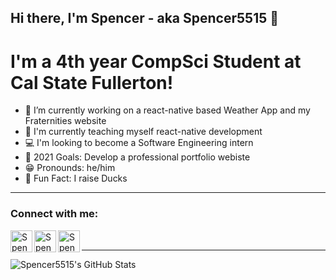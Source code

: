 ## Hi there, I'm Spencer - aka Spencer5515 👋

# I'm a 4th year CompSci Student at Cal State Fullerton!

- 🔭 I’m currently working on a react-native based Weather App and my Fraternities website
- 🌾 I'm currently teaching myself react-native development
- 💻 I'm looking to become a Software Engineering intern
- 📸 2021 Goals: Develop a professional portfolio webiste
- 😁 Pronounds: he/him
- 🦆 Fun Fact: I raise Ducks

---

### Connect with me:

[<img align="left" alt="Spencer5515 | LinkedIn" width="35px" src="https://img.icons8.com/color/144/000000/linkedin.png" />][linkedin]
[<img align="left" alt="Spencer5515 | Instagram" width="35px" src="https://img.icons8.com/fluent/144/000000/instagram-new.png" />][instagram]
[<img align="left" alt="Spencer5515 | Unsplash" width= "35px" src="https://img.icons8.com/nolan/128/unsplash.png" />][Unsplash]

<br />

---

<img align="left" alt="Spencer5515's GitHub Stats" src="https://github-readme-stats.vercel.app/api?username=Spencer5515&show_icons=true*hide_border=true" />


[instagram]: https://instagram.com/spencer.demera
[Unsplash]: https://unsplash.com/@spencer_demera
[linkedin]: https://www.linkedin.com/in/~spencer-demera/
